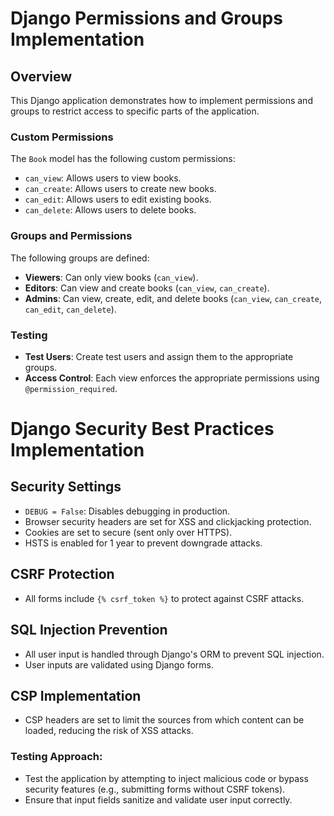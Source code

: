 # Django Permissions and Groups Implementation

## Overview
This Django application demonstrates how to implement permissions and groups to restrict access to specific parts of the application.

### Custom Permissions
The `Book` model has the following custom permissions:
- `can_view`: Allows users to view books.
- `can_create`: Allows users to create new books.
- `can_edit`: Allows users to edit existing books.
- `can_delete`: Allows users to delete books.

### Groups and Permissions
The following groups are defined:
- **Viewers**: Can only view books (`can_view`).
- **Editors**: Can view and create books (`can_view`, `can_create`).
- **Admins**: Can view, create, edit, and delete books (`can_view`, `can_create`, `can_edit`, `can_delete`).

### Testing
- **Test Users**: Create test users and assign them to the appropriate groups.
- **Access Control**: Each view enforces the appropriate permissions using `@permission_required`.


# Django Security Best Practices Implementation

## Security Settings
- `DEBUG = False`: Disables debugging in production.
- Browser security headers are set for XSS and clickjacking protection.
- Cookies are set to secure (sent only over HTTPS).
- HSTS is enabled for 1 year to prevent downgrade attacks.

## CSRF Protection
- All forms include `{% csrf_token %}` to protect against CSRF attacks.

## SQL Injection Prevention
- All user input is handled through Django's ORM to prevent SQL injection.
- User inputs are validated using Django forms.

## CSP Implementation
- CSP headers are set to limit the sources from which content can be loaded, reducing the risk of XSS attacks.

### Testing Approach:
- Test the application by attempting to inject malicious code or bypass security features (e.g., submitting forms without CSRF tokens).
- Ensure that input fields sanitize and validate user input correctly.

